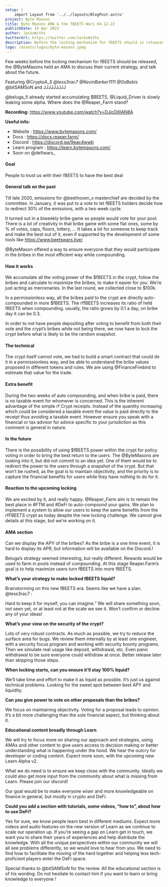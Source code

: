 ```yaml
---
setup: |
    import Layout from '../../layouts/BlogPost.astro'
project: Byte Masons
title: Byte Masons AMA & the fBEETS Wars 04.12.22
publishDate: 19 Apr 2022
author: JacksWiths
twitterUrl: https://twitter.com/JacksWiths
description: Before the locking mechanism for fBEETS should is released, the @ByteMasons held an AMA to discuss their current strategy, and talk about the future. Coverage by JacksWiths.
logo: /assets/logos/byte-masons.jpeg
---
```


Few weeks before the locking mechanism for fBEETS should be released, the @ByteMasons held an AMA to discuss their current strategy, and talk about the future.

Featuring @Crypto*A_S @tess3rac7 @KevinBarker1111 @0xBebis* @bitSAMSoN and JJJJJJJJJ

@beluga_fi already started accumulating $BEETS, @Liquid_Driver is slowly leaking some alpha. Where does the @Reaper_Farm stand?

**Recording:** https://www.youtube.com/watch?v=DJicD6IAN8A

**Useful info:**

-   Website : https://www.bytemasons.com/
-   Docs : https://docs.reaper.farm/
-   Discord : https://discord.gg/9eac4wwb
-   Learn program : https://learn.bytemasons.com/
-   Soon on @defiwars\_

#### Goal

People to trust us with their fBEETS to have the best deal

#### General talk on the past

Till late 2020, emissions for @beethoven_x masterchief are decided by the committee.
In January, it was put to a vote to let fBEETS holders decide how to redirect 30% of the emissions, with a two week cycle.

It turned out in a biweekly bribe game so people would vote for your pool. There is a lot of creativity in that bribe game with some flat ones, some by % of votes, caps, floors, lottery, … It takes a lot for someone to keep track and make the best out of it, even if supported by the development of some tools like https://www.beetswars.live/

@ByteMason offered a way to ensure everyone that they would participate in the bribes in the most efficient way while compounding.

#### How it works

We accumulate all the voting power of the $fBEETS in the crypt, follow the bribes and calculate to maximize the bribes, to make it easier for you. We’re just acting as mercenaries. In the last round, we collected close to $100k.

In a permissionless way, all the bribes paid to the crypt are directly auto-compounded in more $fBEETS. The rffBEETS increases its ratio of held fBEETS when compounding. usually, the ratio grows by 0.1 a day, on bribe day it can be 0.3.

In order to not have people depositing after voting to benefit from both their vote and the crypt’s bribes while not being there, we now have to lock the crypt before what is likely to be the random snapshot.

#### The technical

The crypt itself cannot vote, we had to build a smart contract that could do it in a permissionless way, and be able to understand the bribe values proposed in different tokens and rules. We are using @FinanceFirebird to estimate that value for the trade.

#### Extra benefit

During the two weeks of auto compounding, and when bribe is paid, there is no taxable event for whomever is concerned. This is the inherent advantage of the simple rf Crypt receipts. Instead of the quantity increasing which could be considered a taxable event the value is paid directly to the receipt thus avoiding a taxable event. However ensure you speak with a financial or tax advisor for advice specific to your jurisdiction as this comment is general in nature.

#### In the future

There is the possibility of using $fBEETS power within the crypt for policy voting in order to bring the best return to the users. The @ByteMasons are looking into it, but did not commit to an idea yet. One of them would be to redirect the power to the users through a snapshot of the crypt.
But that won’t be rushed, as the goal is to maintain objectivity, and the priority is to capture the financial benefits for users while they have nothing to do for it.

#### Reaction to the upcoming locking

We are excited by it, and really happy.
@Reaper_Farm aim is to remain the best place in #FTM and #DeFi to auto-compound your gains. We plan to implement a system to allow our users to keep the same benefits from the rfFBEETS crypt as today despite the new locking challenge.
We cannot give details at this stage, but we’re working on it.

#### AMA section

Can we display the APY of the bribes? As the bribe is a one time event, it is hard to display its APR, but information will be available on the Discord.!

Beluga’s strategy seemed interesting, but really different. Rewards would be used to farm in pools instead of compounding. At this stage Reaper.Farm’s goal is to help maximize users turn fBEETS into more fBEETS.

**What’s your strategy to make locked fBEETS liquid?**

Brainstorming on this new fBEETS era. Seems like we have a plan. @tess3rac7 :

Hard to keep it for myself, you can imagine.” We will share something soon, not seen yet, or at least not at the scale we see it. Won’t confirm or decline any of your ideas!

**What’s your view on the security of the crypt?**

Lots of very robust contracts. As much as possible, we try to reduce the surface area for bugs. We review them internally by at least one engineer, with a security focus program and working with security bounty programs. Then we simulate real usage like deposit, withdrawal, etc. Even panic withdrawal to be sure everyone could withdraw at once. Better release later than skipping those steps.

**When locking starts, can you ensure it’ll stay 100% liquid?**

We’ll take time and effort to make it as liquid as possible. It’s just us against technical problems. Looking for the sweet spot between best APY and liquidity.

**Can you give power to vote on other proposals than the bribes?**

We focus on maintaining objectivity. Voting for a proposal leads to opinion. It’s a bit more challenging than the sole financial aspect, but thinking about it.

**Educational content broadly through Learn**

We will try to focus more on sharing our approach and strategies, using AMAs and other content to give users access to decision making or better understanding what is happening under the hood. We hear the outcry for developer or coding content. Expect more soon, with the upcoming new Learn Alpha v2.

What we do need is to ensure we keep close with the community. Ideally we could also get more input from the community about what is missing from Learn. Please join our discord!

Our goal would be to make everyone wiser and more knowledgeable on finance in general, but mostly in crypto and DeFi.

**Could you add a section with tutorials, some videos, “how to”, about how to use DeFi?**

Yes for sure, we know people learn best in different mediums. Expect more videos and audio features on the new version of Learn as we continue to scale our operation up. If you’re seeing a gap on Learn get in touch, we want you to share their years of experiences and help distribute the knowledge. With all the unique perspectives within our community we will all see problems differently, so we would love to hear from you. We need to find how to facilitate the moving of the herd together and helping less tech-proficient players enter the DeFi space.

Special thanks to @bitSAMSoN for the review. All the educational section is of his wording. Do not hesitate to contact him if you want to learn or bring knowledge to everyone !
